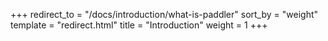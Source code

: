 +++
redirect_to = "/docs/introduction/what-is-paddler"
sort_by = "weight"
template = "redirect.html"
title = "Introduction"
weight = 1
+++
